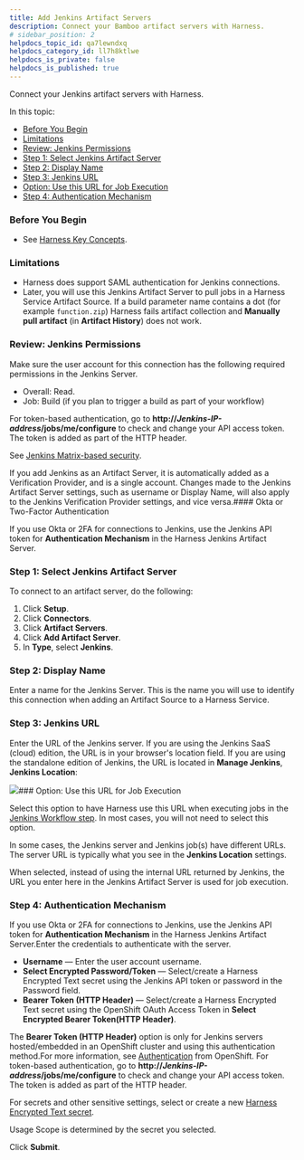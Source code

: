```yaml
---
title: Add Jenkins Artifact Servers
description: Connect your Bamboo artifact servers with Harness.
# sidebar_position: 2
helpdocs_topic_id: qa7lewndxq
helpdocs_category_id: ll7h8ktlwe
helpdocs_is_private: false
helpdocs_is_published: true
---
```


Connect your Jenkins artifact servers with Harness.

In this topic:

* [Before You Begin](#before_you_begin)
* [Limitations](#limitations)
* [Review: Jenkins Permissions](#review_jenkins_permissions)
* [Step 1: Select Jenkins Artifact Server](#step_1_select_jenkins_artifact_server)
* [Step 2: Display Name](#step_2_display_name)
* [Step 3: Jenkins URL](#step_3_jenkins_url)
* [Option: Use this URL for Job Execution](#option_use_this_url_for_job_execution)
* [Step 4: Authentication Mechanism](#step_4_authentication_mechanism)

### Before You Begin

* See [Harness Key Concepts](/article/4o7oqwih6h-harness-key-concepts).

### Limitations

* Harness does support SAML authentication for Jenkins connections.
* Later, you will use this Jenkins Artifact Server to pull jobs in a Harness Service Artifact Source. If a build parameter name contains a dot (for example `function.zip`) Harness fails artifact collection and **Manually pull artifact** (in **Artifact History**) does not work.

### Review: Jenkins Permissions

Make sure the user account for this connection has the following required permissions in the Jenkins Server.

* Overall: Read.
* Job: Build (if you plan to trigger a build as part of your workflow)

For token-based authentication, go to **http://*****Jenkins-IP-address*****/jobs/me/configure** to check and change your API access token. The token is added as part of the HTTP header.

See [Jenkins Matrix-based security](https://wiki.jenkins.io/display/JENKINS/Matrix-based+security).

If you add Jenkins as an Artifact Server, it is automatically added as a Verification Provider, and is a single account. Changes made to the Jenkins Artifact Server settings, such as username or Display Name, will also apply to the Jenkins Verification Provider settings, and vice versa.#### Okta or Two-Factor Authentication

If you use Okta or 2FA for connections to Jenkins, use the Jenkins API token for **Authentication Mechanism** in the Harness Jenkins Artifact Server.

### Step 1: Select Jenkins Artifact Server

To connect to an artifact server, do the following:

1. Click **Setup**.
2. Click **Connectors**.
3. Click **Artifact Servers**.
4. Click **Add Artifact Server**.
5. In **Type**, select **Jenkins**.

### Step 2: Display Name

Enter a name for the Jenkins Server. This is the name you will use to identify this connection when adding an Artifact Source to a Harness Service.

### Step 3: Jenkins URL

Enter the URL of the Jenkins server. If you are using the Jenkins SaaS (cloud) edition, the URL is in your browser's location field. If you are using the standalone edition of Jenkins, the URL is located in **Manage Jenkins**, **Jenkins Location**:

![](https://files.helpdocs.io/kw8ldg1itf/articles/7dghbx1dbl/1573590417482/image.png)### Option: Use this URL for Job Execution

Select this option to have Harness use this URL when executing jobs in the [Jenkins Workflow step](/article/5fzq9w0pq7-using-the-jenkins-command). In most cases, you will not need to select this option.

In some cases, the Jenkins server and Jenkins job(s) have different URLs. The server URL is typically what you see in the **Jenkins Location** settings.

When selected, instead of using the internal URL returned by Jenkins, the URL you enter here in the Jenkins Artifact Server is used for job execution.

### Step 4: Authentication Mechanism

If you use Okta or 2FA for connections to Jenkins, use the Jenkins API token for **Authentication Mechanism** in the Harness Jenkins Artifact Server.Enter the credentials to authenticate with the server.

* **Username** — Enter the user account username.
* **Select Encrypted Password/Token** — Select/create a Harness Encrypted Text secret using the Jenkins API token or password in the Password field.
* **Bearer Token (HTTP Header)** — Select/create a Harness Encrypted Text secret using the OpenShift OAuth Access Token in **Select Encrypted Bearer Token(HTTP Header)**.

The **Bearer Token (HTTP Header)** option is only for Jenkins servers hosted/embedded in an OpenShift cluster and using this authentication method.For more information, see [Authentication](https://docs.openshift.com/container-platform/3.7/architecture/additional_concepts/authentication.html) from OpenShift. For token-based authentication, go to **http://*****Jenkins-IP-address*****/jobs/me/configure** to check and change your API access token. The token is added as part of the HTTP header.

For secrets and other sensitive settings, select or create a new [Harness Encrypted Text secret](/article/ygyvp998mu-use-encrypted-text-secrets).

Usage Scope is determined by the secret you selected.

Click **Submit**.

